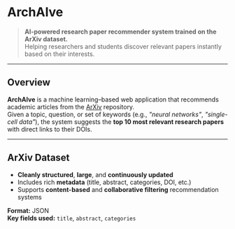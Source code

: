 # ArchAIve

> **AI-powered research paper recommender system trained on the ArXiv dataset.**  
Helping researchers and students discover relevant papers instantly based on their interests.

---

## Overview
**ArchAIve** is a machine learning–based web application that recommends academic articles from the [ArXiv](https://www.kaggle.com/datasets/Cornell-University/arxiv) repository.  
Given a topic, question, or set of keywords (e.g., *"neural networks"*, *"single-cell data"*), the system suggests the **top 10 most relevant research papers** with direct links to their DOIs.

---

## ArXiv Dataset
- **Cleanly structured**, **large**, and **continuously updated**
- Includes rich **metadata** (title, abstract, categories, DOI, etc.)
- Supports **content-based** and **collaborative filtering** recommendation systems

**Format:** JSON  
**Key fields used:** `title`, `abstract`, `categories`

